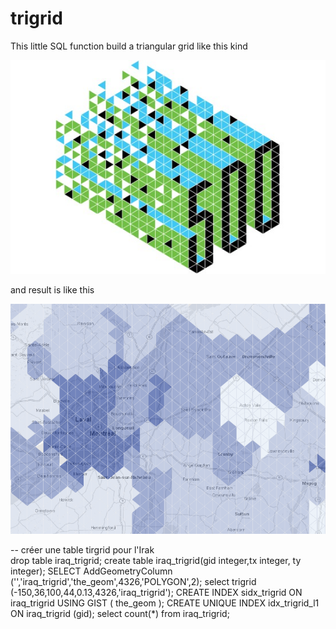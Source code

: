 trigrid
=======

This little SQL function build a triangular grid like this kind

![](effe-recherche.jpg)

and result is like this

![](trigrid.png)


-- créer une table tirgrid pour l'Irak
<br>
drop table iraq_trigrid;
create table iraq_trigrid(gid integer,tx integer, ty integer);
SELECT AddGeometryColumn ('','iraq_trigrid','the_geom',4326,'POLYGON',2);
select trigrid (-150,36,100,44,0.13,4326,'iraq_trigrid');
CREATE INDEX sidx_trigrid ON iraq_trigrid USING GIST ( the_geom );
CREATE UNIQUE INDEX idx_trigrid_l1 ON iraq_trigrid (gid);
select count(*) from iraq_trigrid;
 

